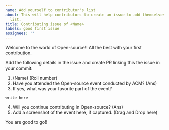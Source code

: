 ```yaml
---
name: Add yourself to contributor's list
about: This will help contributors to create an issue to add themselves in the contributors
  list.
title: Contributing issue of <Name>
labels: good first issue
assignees: ''
---
```


Welcome to the world of Open-source!!
All the best with your first contribution.

Add the following details in the issue and create PR linking this
the issue in your commit:
1. (Name) (Roll number)
2. Have you attended the Open-source event conducted by ACM? (Ans)
3. If yes, what was your favorite part of the event? 
```
write here
```
4. Will you continue contributing in Open-source? (Ans)
5. Add a screenshot of the event here, if captured. (Drag and Drop here)



You are good to go!!

